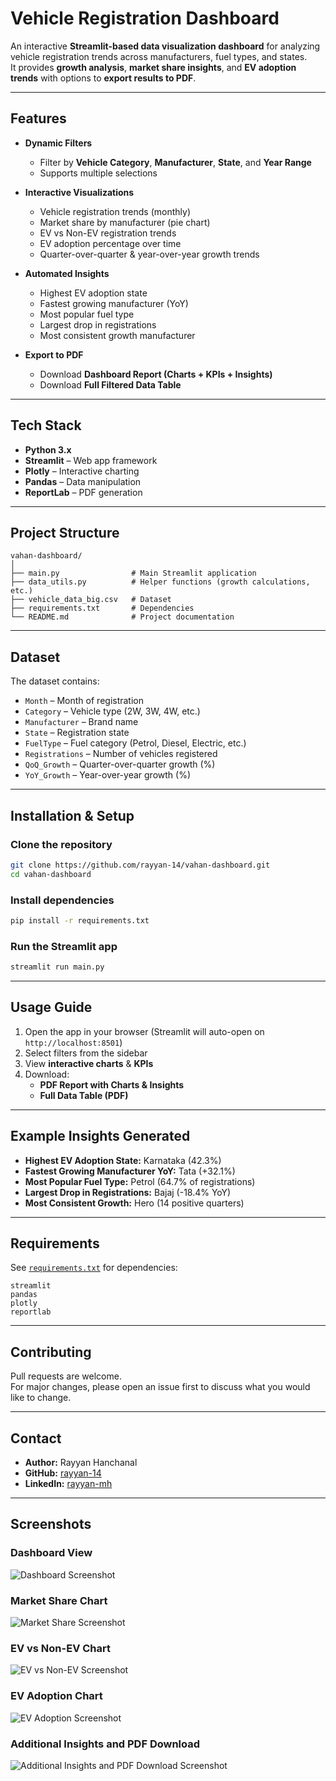 # Vehicle Registration Dashboard

An interactive **Streamlit-based data visualization dashboard** for analyzing vehicle registration trends across manufacturers, fuel types, and states.  
It provides **growth analysis**, **market share insights**, and **EV adoption trends** with options to **export results to PDF**.

---

## Features

- **Dynamic Filters**
  - Filter by **Vehicle Category**, **Manufacturer**, **State**, and **Year Range**
  - Supports multiple selections

- **Interactive Visualizations**
  - Vehicle registration trends (monthly)
  - Market share by manufacturer (pie chart)
  - EV vs Non-EV registration trends
  - EV adoption percentage over time
  - Quarter-over-quarter & year-over-year growth trends

- **Automated Insights**
  - Highest EV adoption state
  - Fastest growing manufacturer (YoY)
  - Most popular fuel type
  - Largest drop in registrations
  - Most consistent growth manufacturer

- **Export to PDF**
  - Download **Dashboard Report (Charts + KPIs + Insights)**
  - Download **Full Filtered Data Table**

---

## Tech Stack

- **Python 3.x**
- **Streamlit** – Web app framework
- **Plotly** – Interactive charting
- **Pandas** – Data manipulation
- **ReportLab** – PDF generation

---

## Project Structure
```
vahan-dashboard/
│
├── main.py                # Main Streamlit application
├── data_utils.py          # Helper functions (growth calculations, etc.)
├── vehicle_data_big.csv   # Dataset
├── requirements.txt       # Dependencies
└── README.md              # Project documentation
```

---

## Dataset
The dataset contains:
- `Month` – Month of registration
- `Category` – Vehicle type (2W, 3W, 4W, etc.)
- `Manufacturer` – Brand name
- `State` – Registration state
- `FuelType` – Fuel category (Petrol, Diesel, Electric, etc.)
- `Registrations` – Number of vehicles registered
- `QoQ_Growth` – Quarter-over-quarter growth (%)
- `YoY_Growth` – Year-over-year growth (%)

---

## Installation & Setup

### Clone the repository
```bash
git clone https://github.com/rayyan-14/vahan-dashboard.git
cd vahan-dashboard
```

### Install dependencies
```bash
pip install -r requirements.txt
```

### Run the Streamlit app
```bash
streamlit run main.py
```

---

## Usage Guide

1. Open the app in your browser (Streamlit will auto-open on `http://localhost:8501`)
2. Select filters from the sidebar
3. View **interactive charts** & **KPIs**
4. Download:
   - **PDF Report with Charts & Insights**
   - **Full Data Table (PDF)**

---

## Example Insights Generated

- **Highest EV Adoption State:** Karnataka (42.3%)
- **Fastest Growing Manufacturer YoY:** Tata (+32.1%)
- **Most Popular Fuel Type:** Petrol (64.7% of registrations)
- **Largest Drop in Registrations:** Bajaj (-18.4% YoY)
- **Most Consistent Growth:** Hero (14 positive quarters)

---

## Requirements
See [`requirements.txt`](requirements.txt) for dependencies:
```
streamlit
pandas
plotly
reportlab
```

---

## Contributing
Pull requests are welcome.  
For major changes, please open an issue first to discuss what you would like to change.

---

## Contact
- **Author:** Rayyan Hanchanal
- **GitHub:** [rayyan-14](https://github.com/rayyan-14)
- **LinkedIn:** [rayyan-mh](https://linkedin.com/in/rayyan-mh)

---

## Screenshots

### Dashboard View
![Dashboard Screenshot](Screenshots/Dashboard.png)

### Market Share Chart
![Market Share Screenshot](Screenshots/Market_Share.png)

### EV vs Non-EV Chart
![EV vs Non-EV Screenshot](Screenshots/EV_v_Non-EV.png)

### EV Adoption Chart
![EV Adoption Screenshot](Screenshots/EV_adoption.png)

### Additional Insights and PDF Download
![Additional Insights and PDF Download Screenshot](Screenshots/Additional_Insights.png)
